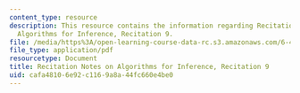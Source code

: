 ```yaml
---
content_type: resource
description: This resource contains the information regarding Recitation Notes on
  Algorithms for Inference, Recitation 9.
file: /media/https%3A/open-learning-course-data-rc.s3.amazonaws.com/6-438-algorithms-for-inference-fall-2014/cafa48106e92c1169a8a44fc660e4be0_MIT6_438F14_rec9.pdf
file_type: application/pdf
resourcetype: Document
title: Recitation Notes on Algorithms for Inference, Recitation 9
uid: cafa4810-6e92-c116-9a8a-44fc660e4be0
---
```

